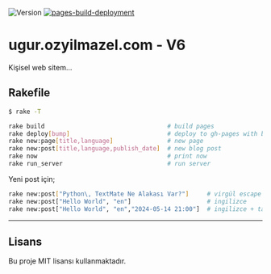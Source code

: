 ![Version](https://img.shields.io/badge/version-0.1.8-orange.svg)
[![pages-build-deployment](https://github.com/vigo/ugur.ozyilmazel.com/actions/workflows/pages/pages-build-deployment/badge.svg?branch=gh-pages)](https://github.com/vigo/ugur.ozyilmazel.com/actions/workflows/pages/pages-build-deployment)

# ugur.ozyilmazel.com - V6

Kişisel web sitem...

## Rakefile

```bash
$ rake -T

rake build                                  # build pages
rake deploy[bump]                           # deploy to gh-pages with bump
rake new:page[title,language]               # new page
rake new:post[title,language,publish_date]  # new blog post
rake now                                    # print now
rake run_server                             # run server
```

Yeni post için;

```bash
rake new:post["Python\, TextMate Ne Alakası Var?"]     # virgül escape edilmeli
rake new:post["Hello World", "en"]                     # ingilizce
rake new:post["Hello World", "en","2024-05-14 21:00"]  # ingilizce + tarih
```

---

## Lisans

Bu proje MIT lisansı kullanmaktadır.
